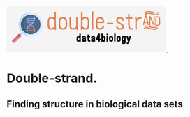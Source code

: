![](assets/DoubleStrandLogo.png).   
   
# Double-strand. 


  
## Finding structure in biological data sets



